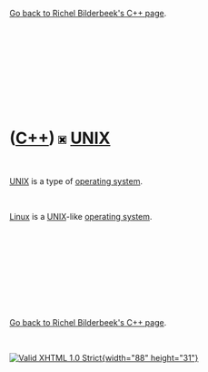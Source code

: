 

[Go back to Richel Bilderbeek's C++ page](Cpp.htm).

 

 

 

 

 

([C++](Cpp.htm)) ![Unix](PicUnix.png) [UNIX](CppUnix.htm)
=========================================================

 

[UNIX](CppUnix.htm) is a type of [operating system](CppOs.htm).

 

[Linux](CppLinux.htm) is a [UNIX](CppUnix.htm)-like [operating
system](CppOs.htm).

 

 

 

 

 

[Go back to Richel Bilderbeek's C++ page](Cpp.htm).



 

[![Valid XHTML 1.0 Strict](valid-xhtml10.png){width="88"
height="31"}](http://validator.w3.org/check?uri=referer)
